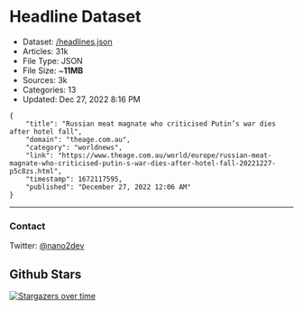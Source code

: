 # Headline Dataset

- Dataset: [/headlines.json](https://raw.githubusercontent.com/fwd/news/master/headlines.json) 
- Articles: 31k
- File Type: JSON
- File Size: ~**11MB**
- Sources: 3k
- Categories: 13
- Updated: Dec 27, 2022 8:16 PM

```
{
    "title": "Russian meat magnate who criticised Putin’s war dies after hotel fall",
    "domain": "theage.com.au",
    "category": "worldnews",
    "link": "https://www.theage.com.au/world/europe/russian-meat-magnate-who-criticised-putin-s-war-dies-after-hotel-fall-20221227-p5c8zs.html",
    "timestamp": 1672117595,
    "published": "December 27, 2022 12:06 AM"
}
```

---

### Contact 

Twitter: [@nano2dev](https://twitter.com/nano2dev)

## Github Stars

[![Stargazers over time](https://starchart.cc/fwd/news.svg)](https://starchart.cc/fwd/news)
